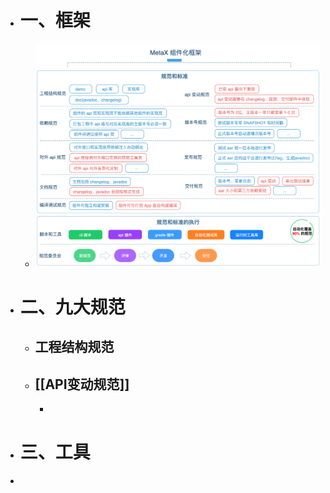 - # 一、框架
	- ![image.png](../assets/image_1668755542218_0.png)
- # 二、九大规范
	- ## 工程结构规范
	- ## [[API变动规范]]
		-
- # 三、工具
-
